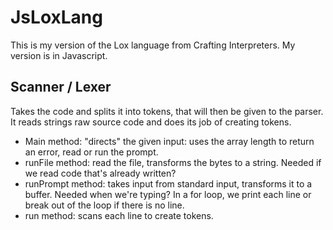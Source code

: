 # JsLoxLang

This is my version of the Lox language from Crafting Interpreters. My version is in Javascript.

## Scanner / Lexer

Takes the code and splits it into tokens, that will then be given to the parser. 
It reads strings raw source code and does its job of creating tokens.
- Main method: "directs" the given input: uses the array length to return an error, read or run the prompt.
- runFile method: read the file, transforms the bytes to a string. Needed if we read code that's already written?
- runPrompt method: takes input from standard input, transforms it to a buffer. Needed when we're typing?
  In a for loop, we print each line or break out of the loop if there is no line.
- run method: scans each line to create tokens.